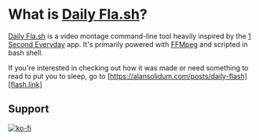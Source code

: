 # What is [Daily Fla.sh][flash.link]?

[Daily Fla.sh][flash.link] is a video montage command-line tool heavily inspired by the [1 Second Everyday][one_second.link] app. It's primarily powered with [FFMpeg][ffmpeg.link] and scripted in bash shell.

If you're interested in checking out how it was made or need something to read to put you to sleep, go to [https://alansolidum.com/posts/daily-flash][flash.link]

[flash.link]: https://alansolidum.com/posts/daily-flash
[ffmpeg.link]: https://www.ffmpeg.org
[one_second.link]: https://en.wikipedia.org/wiki/1_Second_Everyday

## Support

[![ko-fi](https://ko-fi.com/img/githubbutton_sm.svg)](https://ko-fi.com/V7V5F5X7E)
